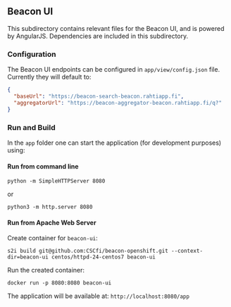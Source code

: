 ## Beacon UI

This subdirectory contains relevant files for the Beacon UI, and is powered by AngularJS. Dependencies are included in this subdirectory.

### Configuration

The Beacon UI endpoints can be configured in `app/view/config.json` file. Currently they will default to:
```json
{
  "baseUrl": "https://beacon-search-beacon.rahtiapp.fi",
  "aggregatorUrl": "https://beacon-aggregator-beacon.rahtiapp.fi/q?"
}
```

### Run and Build

In the `app` folder one can start the application (for development purposes) using:

#### Run from command line


```
python -m SimpleHTTPServer 8080
```
or
```
python3 -m http.server 8080
```

#### Run from Apache Web Server

Create container for `beacon-ui`:
```
s2i build git@github.com:CSCfi/beacon-openshift.git --context-dir=beacon-ui centos/httpd-24-centos7 beacon-ui
```

Run the created container:
```
docker run -p 8080:8080 beacon-ui
```

The application will be available at: `http://localhost:8080/app`
